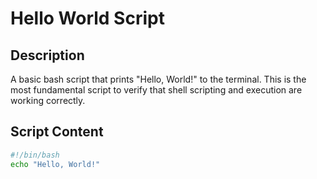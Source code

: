 # Hello World Script

## Description
A basic bash script that prints "Hello, World!" to the terminal. This is the most fundamental script to verify that shell scripting and execution are working correctly.

## Script Content

```bash
#!/bin/bash
echo "Hello, World!"

